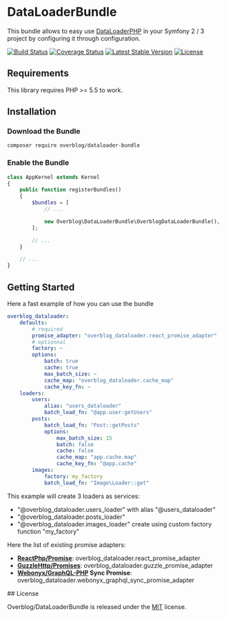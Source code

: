 # DataLoaderBundle

This bundle allows to easy use  [DataLoaderPHP](https://github.com/overblog/dataloader-php)
in your Symfony 2 / 3 project by  configuring it through configuration.

[![Build Status](https://travis-ci.org/overblog/dataloader-bundle.svg?branch=master)](https://travis-ci.org/overblog/dataloader-bundle)
[![Coverage Status](https://coveralls.io/repos/github/overblog/dataloader-bundle/badge.svg?branch=master)](https://coveralls.io/github/overblog/dataloader-bundle?branch=master)
[![Latest Stable Version](https://poser.pugx.org/overblog/dataloader-bundle/version)](https://packagist.org/packages/overblog/dataloader-bundle)
[![License](https://poser.pugx.org/overblog/dataloader-bundle/license)](https://packagist.org/packages/overblog/dataloader-bundle)

## Requirements

This library requires PHP >= 5.5 to work.

## Installation

### Download the Bundle

```
composer require overblog/dataloader-bundle
```

### Enable the Bundle

```php
class AppKernel extends Kernel
{
    public function registerBundles()
    {
        $bundles = [
            // ...

            new Overblog\DataLoaderBundle\OverblogDataLoaderBundle(),
        ];

        // ...
    }

    // ...
}
```

## Getting Started

Here a fast example of how you can use the bundle

```yaml
overblog_dataloader:
    defaults:
        # required
        promise_adapter: "overblog_dataloader.react_promise_adapter"
        # optionnal
        factory: ~
        options:
            batch: true
            cache: true
            max_batch_size: ~
            cache_map: "overblog_dataloader.cache_map"
            cache_key_fn: ~
    loaders:
        users:
            alias: "users_dataloader"
            batch_load_fn: "@app.user:getUsers"
        posts: 
            batch_load_fn: "Post::getPosts"
            options:
                max_batch_size: 15
                batch: false
                cache: false
                cache_map: "app.cache.map"
                cache_key_fn: "@app.cache"
        images:
            factory: my_factory
            batch_load_fn: "Image\Loader::get"
```

This example will create 3 loaders as services:
- "@overblog_dataloader.users_loader" with alias "@users_dataloader"
- "@overblog_dataloader.posts_loader"
- "@overblog_dataloader.images_loader" create using custom factory function "my_factory"

Here the list of existing promise adapters:

* **[ReactPhp/Promise](https://github.com/reactphp/promise)**: overblog_dataloader.react_promise_adapter
* **[GuzzleHttp/Promises](https://github.com/guzzle/promises)**: overblog_dataloader.guzzle_promise_adapter
* **[Webonyx/GraphQL-PHP](https://github.com/webonyx/graphql-php) Sync Promise**: overblog_dataloader.webonyx_graphql_sync_promise_adapter

## License

Overblog/DataLoaderBundle is released under the [MIT](https://github.com/overblog/dataloader-bundle/blob/master/LICENSE) license.
